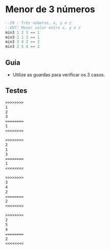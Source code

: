 # Menor de 3 números

```hs
--IN : Três números, x, y e z
--OUT: Menor valor entre x, y e z
min3 1 2 3 == 1
min3 2 1 3 == 1
min3 3 4 2 == 2
min3 2 5 4 == 2
```

## Guia

- Utilize as guardas para verificar os 3 casos.

## Testes

```txt
>>>>>>>>
1
2
3
========
1
<<<<<<<<

>>>>>>>>
2
1
3
========
1
<<<<<<<<

>>>>>>>>
3
4
2
========
2
<<<<<<<<

>>>>>>>>
2
5
4
========
2
<<<<<<<<

```
